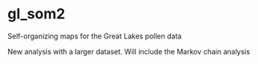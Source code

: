 # gl_som2
Self-organizing maps for the Great Lakes pollen data

New analysis with a larger dataset. Will include the Markov chain analysis

